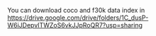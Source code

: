 You can download coco and f30k data index in https://drive.google.com/drive/folders/1C_dusP-W6iJDepvITWZoS6vkJJpRoQR7?usp=sharing

